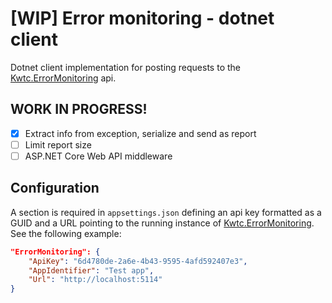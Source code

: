 # [WIP] Error monitoring - dotnet client
Dotnet client implementation for posting requests to the [Kwtc.ErrorMonitoring](https://github.com/kwtc/kwtc-error-monitoring) api.

## WORK IN PROGRESS!
- [X] Extract info from exception, serialize and send as report
- [ ] Limit report size
- [ ] ASP.NET Core Web API middleware

## Configuration
A section is required in `appsettings.json` defining an api key formatted as a GUID and a URL pointing to the running instance of [Kwtc.ErrorMonitoring](https://github.com/kwtc/kwtc-error-monitoring). See the following example:

```json
"ErrorMonitoring": {
    "ApiKey": "6d4780de-2a6e-4b43-9595-4afd592407e3",
    "AppIdentifier": "Test app",
    "Url": "http://localhost:5114"
}
```

